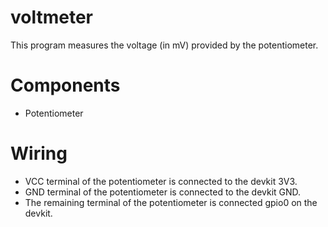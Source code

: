 # voltmeter

This program measures the voltage (in mV) provided by the potentiometer.

# Components
- Potentiometer

# Wiring
- VCC terminal of the potentiometer is connected to the devkit 3V3.
- GND terminal of the potentiometer is connected to the devkit GND.
- The remaining terminal of the potentiometer is connected gpio0 on the devkit.